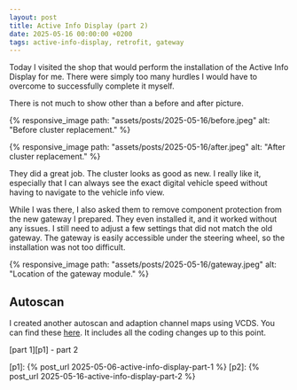 ```yaml
---
layout: post
title: Active Info Display (part 2)
date: 2025-05-16 00:00:00 +0200
tags: active-info-display, retrofit, gateway
---
```

Today I visited the shop that would perform the installation of the Active Info
Display for me. There were simply too many hurdles I would have to overcome to
successfully complete it myself.

There is not much to show other than a before and after picture.

{% responsive_image path: "assets/posts/2025-05-16/before.jpeg" alt: "Before cluster replacement." %}

{% responsive_image path: "assets/posts/2025-05-16/after.jpeg" alt: "After cluster replacement." %}

They did a great job. The cluster looks as good as new. I really like it,
especially that I can always see the exact digital vehicle speed without
having to navigate to the vehicle info view.

While I was there, I also asked them to remove component protection from the
new gateway I prepared. They even installed it, and it worked without any
issues. I still need to adjust a few settings that did not match the old
gateway. The gateway is easily accessible under the steering wheel, so the
installation was not too difficult.

{% responsive_image path: "assets/posts/2025-05-16/gateway.jpeg" alt: "Location of the gateway module." %}

## Autoscan
I created another autoscan and adaption channel maps using VCDS. You can find
these [here][1]. It includes all the coding changes up to this point.

[part 1][p1] - part 2

[1]: https://github.com/basilfx/project-egolf/tree/master/assets/posts/2025-05-16/vcds

[p1]: {% post_url 2025-05-06-active-info-display-part-1 %}
[p2]: {% post_url 2025-05-16-active-info-display-part-2 %}
